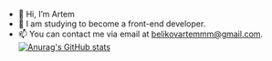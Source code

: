 - 👋 Hi, I’m Artem
- 🌱 I am studying to become a front-end developer.
- 📫 You can contact me via email at belikovartemmm@gmail.com.
[![Anurag's GitHub stats](https://github-readme-stats.vercel.app/api?username=belikovvvartem)](https://github.com/belikovvvartem/github-readme-stats)
